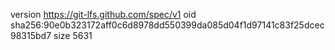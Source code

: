 version https://git-lfs.github.com/spec/v1
oid sha256:90e0b323172aff0c6d8978dd550399da085d04f1d97141c83f25dcec98315bd7
size 5631
